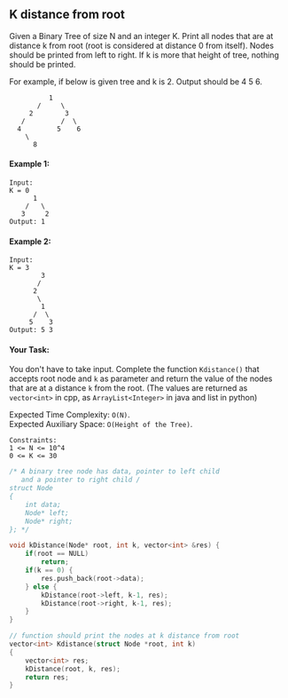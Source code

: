 ## K distance from root

Given a Binary Tree of size N and an integer K. Print all nodes that are at distance k from root (root is considered at distance 0 from itself). Nodes should be printed from left to right. If k is more that height of tree, nothing should be printed.

For example, if below is given tree and k is 2. Output should be 4 5 6.

```
          1
       /     \
     2        3
   /         /  \
  4         5    6
    \
      8
```

#### Example 1:

```
Input:
K = 0
      1
    /   \
   3     2
Output: 1
```

#### Example 2:

```
Input:
K = 3
        3
       /
      2
       \
        1
      /  \
     5    3
Output: 5 3
```

#### Your Task:

You don't have to take input. Complete the function `Kdistance()` that accepts root node and `k` as parameter and return the value of the nodes that are at a distance `k` from the root. (The values are returned as `vector<int>` in cpp, as `ArrayList<Integer>` in java and list in python)

Expected Time Complexity: `O(N)`.  
Expected Auxiliary Space: `O(Height of the Tree)`.

```
Constraints:
1 <= N <= 10^4
0 <= K <= 30
```

```c++
/* A binary tree node has data, pointer to left child
   and a pointer to right child /
struct Node
{
    int data;
    Node* left;
    Node* right;
}; */

void kDistance(Node* root, int k, vector<int> &res) {
    if(root == NULL)
        return;
    if(k == 0) {
        res.push_back(root->data);
    } else {
        kDistance(root->left, k-1, res);
        kDistance(root->right, k-1, res);
    }
}

// function should print the nodes at k distance from root
vector<int> Kdistance(struct Node *root, int k)
{
    vector<int> res;
    kDistance(root, k, res);
    return res;
}
```
